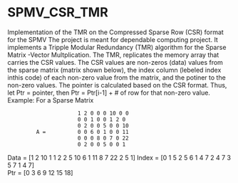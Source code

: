 # SPMV_CSR_TMR
Implementation of the TMR on the Compressed Sparse Row (CSR) format for the SPMV
The project is meant for dependable computing project. It implements a Tripple Modular Redundancy (TMR) algorithm for 
the Sparse Matrix -Vector Multplication. The TMR, replicates the memory array that carries the CSR values. The CSR values are
non-zeros (data) values from the sparse matrix (matrix shown below), the index column (lebeled index inthis code) of each non-zero 
value from the matrix, and the potiner to the non-zero values. The pointer is calculated based on the CSR format. 
Thus, let Ptr =  pointer, then 
               Ptr = Ptr[i-1] + # of row for that non-zero value. 
 Example:
For a Sparse Matrix


                          1 2 0 0 0 10 0 0    
                          0 0 1 0 0 1 2 0     
                          0 2 0 0 5 0 0 10    
             A =          0 0 6 0 1 0 0 11    
                          0 0 0 8 0 7 0 22    
                          0 2 0 0 5 0 0 1     
               
 Data  = [1 2 10 1 1 2 2 5 10 6 1 11 8 7 22 2 5 1]
 Index = [0 1 5  2 5 6 1 4  7 2 4  7 3 5  7 1 4 7]    
 Ptr   = [0 3 6  9 12 15 18] 
